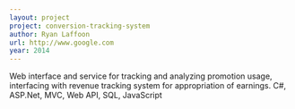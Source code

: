```yaml
---
layout: project
project: conversion-tracking-system
author: Ryan Laffoon
url: http://www.google.com
year: 2014
---
```

Web interface and service for tracking and analyzing promotion usage, interfacing with revenue tracking system for appropriation of earnings.
C#, ASP.Net, MVC, Web API, SQL, JavaScript
